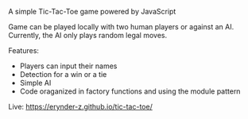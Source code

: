 A simple Tic-Tac-Toe game powered by JavaScript

Game can be played locally with two human players or against an AI.
Currently, the AI only plays random legal moves.

Features:
- Players can input their names
- Detection for a win or a tie
- Simple AI
- Code oraganized in factory functions and using the module pattern

Live:
https://erynder-z.github.io/tic-tac-toe/
